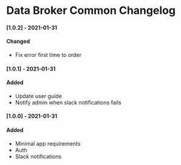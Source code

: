 # Data Broker Common Changelog

#### [1.0.2] - 2021-01-31

#### Changed
- Fix error first time to order


#### [1.0.1] - 2021-01-31

#### Added
- Update user guide
- Notify admin when slack notifications fails


#### [1.0.0] - 2021-01-31

#### Added
- Minimal app requirements
- Auth
- Slack notifications